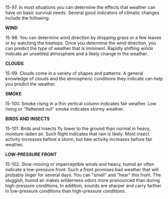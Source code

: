 
15-97\. In most situations you can determine the effects that weather can have on basic survival needs. Several good indicators of climatic changes include the following:

**WIND**

15-98\. You can determine wind direction by dropping grass or a few leaves or by watching the treetops. Once you determine the wind direction, you can predict the type of weather that is imminent. Rapidly shifting winds indicate an unsettled atmosphere and a likely change in the weather.

**CLOUDS**

15-99\. Clouds come in a variety of shapes and patterns. A general knowledge of clouds and the atmospheric conditions they indicate can help you predict the weather.

**SMOKE**

15-100\. Smoke rising in a thin vertical column indicates fair weather. Low rising or "flattened out" smoke indicates stormy weather.

**BIRDS AND INSECTS**

15-101\. Birds and insects fly lower to the ground than normal in heavy, moisture-laden air. Such flight indicates that rain is likely. Most insect activity increases before a storm, but bee activity increases before fair weather.

**LOW-PRESSURE FRONT**

15-102\. Slow-moving or imperceptible winds and heavy, humid air often indicate a low-pressure front. Such a front promises bad weather that will probably linger for several days. You can "smell" and "hear" this front. The sluggish, humid air makes wilderness odors more pronounced than during high-pressure conditions. In addition, sounds are sharper and carry farther in low-pressure conditions than high-pressure conditions.